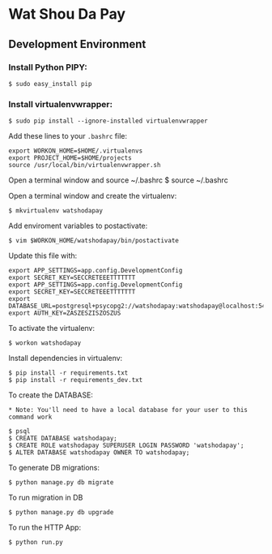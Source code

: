 
# Wat Shou Da Pay

## Development Environment

### Install Python PIPY:

    $ sudo easy_install pip

### Install virtualenvwrapper:

    $ sudo pip install --ignore-installed virtualenvwrapper

Add these lines to your `.bashrc` file:

    export WORKON_HOME=$HOME/.virtualenvs
    export PROJECT_HOME=$HOME/projects
    source /usr/local/bin/virtualenvwrapper.sh

Open a terminal window and source ~/.bashrc
    $ source ~/.bashrc

Open a terminal window and create the virtualenv:

    $ mkvirtualenv watshodapay

Add enviroment variables to postactivate:

    $ vim $WORKON_HOME/watshodapay/bin/postactivate

Update this file with:

    export APP_SETTINGS=app.config.DevelopmentConfig
    export SECRET_KEY=SECCRETEEETTTTTTT
    export APP_SETTINGS=app.config.DevelopmentConfig
    export SECRET_KEY=SECCRETEEETTTTTTT
    export DATABASE_URL=postgresql+psycopg2://watshodapay:watshodapay@localhost:5432/watshodapay
    export AUTH_KEY=ZASZESZISZOSZUS

To activate the virtualenv:

    $ workon watshodapay

Install dependencies in virtualenv:

    $ pip install -r requirements.txt
    $ pip install -r requirements_dev.txt

To create the DATABASE:

    * Note: You'll need to have a local database for your user to this command work

    $ psql
    $ CREATE DATABASE watshodapay;
    $ CREATE ROLE watshodapay SUPERUSER LOGIN PASSWORD 'watshodapay';
    $ ALTER DATABASE watshodapay OWNER TO watshodapay;

To generate DB migrations:

    $ python manage.py db migrate

To run migration in DB

    $ python manage.py db upgrade

To run the HTTP App:

    $ python run.py
